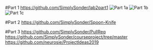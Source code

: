 #Part 1
https://github.com/SimplySonder/lab2part1
![Part 1a](https://i.imgur.com/onz5dv3.png)
![Part 1b](https://i.imgur.com/0cXyfQf.png)
![Part 1c](https://i.imgur.com/fRo2hjK.png)

#Part 2
https://github.com/SimplySonder/Spoon-Knife


#Part 3
https://github.com/SimplySonder/PullReq
https://github.com/SimplySonder/courseproject/tree/master
https://github.com/neurosie/ProjectIdeas2019


